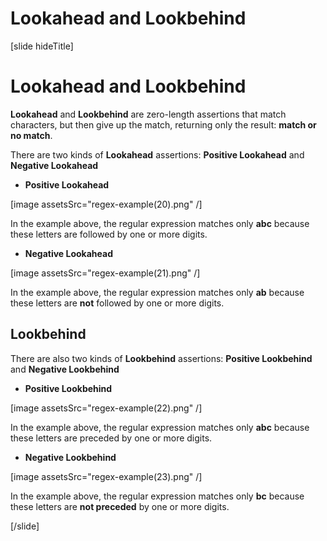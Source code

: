# Lookahead and Lookbehind
[slide hideTitle]
# Lookahead and Lookbehind

**Lookahead** and **Lookbehind** are zero-length assertions that match characters, but then give up the match, returning only the result: **match or no match**.


There are two kinds of **Lookahead** assertions: **Positive Lookahead** and **Negative Lookahead**

- **Positive Lookahead**

[image assetsSrc="regex-example(20).png" /]

In the example above, the regular expression matches only **abc** because these letters are followed by one or more digits.

- **Negative Lookahead**

[image assetsSrc="regex-example(21).png" /]

In the example above, the regular expression matches only **ab** because these letters are **not** followed by one or more digits.


## Lookbehind

There are also two kinds of **Lookbehind** assertions: **Positive Lookbehind** and **Negative Lookbehind**

- **Positive Lookbehind**

[image assetsSrc="regex-example(22).png" /]

In the example above, the regular expression matches only **abc** because these letters are preceded by one or more digits.

- **Negative Lookbehind**

[image assetsSrc="regex-example(23).png" /]

In the example above, the regular expression matches only **bc** because these letters are **not preceded** by one or more digits.

[/slide]
